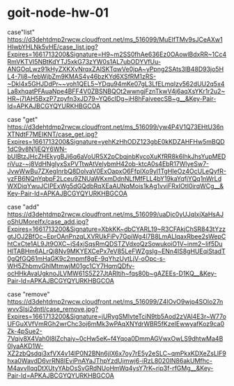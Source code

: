 # goit-node-hw-01

case"list" https://d3dehtdmp2rwcw.cloudfront.net/ms_516099/MuElfTMv9sJCeAXw1HIwbYHLNk5vHE/case_list.jpg?Expires=1661713200&Signature=H9~m2SS0fhAe636Ez0OAowlBdxRR~1Cc4RmVKTVI5NBtKdYTJ5xkG73zYW0s1AL7ubODYVfUu-ANGOqLwz91kHyZXKXvNrqxZAISKTqwVe0jpA~yPpng2SAts3lB48D93jo5HL4-7lj8~febWjbZm9KMAS4y46bzKYd6XSfRM1zRS-~Dkl4x5GHJDdPr~~voh1QEL5~YDqu94mKe07gL3LfELmqIzv562dUU2q5x4La8xhqatPFAuaNpe4BFF4V0ZBSNBQOt2wwngjFznTkwV4j6aqXsYKr1r2u2~HR~j7IAH5BxzP7zpyfn3xJD79~YQ6cIDg~jH8hFaiveecSB~g__&Key-Pair-Id=APKAJBCGYQYURKHBGCOA

case "get" https://d3dehtdmp2rwcw.cloudfront.net/ms_516099/yw4P4V1Q73EHtU36nXTNdtF7MEIKNT/case_get.jpg?Expires=1661713200&Signature=yehKzHhODZ123gbE0kKDZAHFHw5mBQD1dC9v8N1jEQY6WN-bUlBtzJHcZHEkygBJi6q6aVoUR5X2pCbqjnbKycoXuKfRR8k6IhkJhsYupMEDriVuz-~j8VdHNgIyxSxPVTtwAtVelybmH42ob-ktcA0s4EbR17WlyeSw7-JvwWwBu7ZXegInrbQ8DolvaV0ExOapxO6FfplXo9yl1TgHIeOz4OcULeQyfR-yzFB6NQnYqbpF2Lceu9ZNUaWKxmDdnNLfMfFLL4bY19kaYqfjYQq1nWrLdWXDiqYwuJCIPExWg5dGQdbRqXEaAUNqMois1kAg1vviFRxIOtI0irqWCg__&Key-Pair-Id=APKAJBCGYQYURKHBGCOA

case "add" https://d3dehtdmp2rwcw.cloudfront.net/ms_516099/uaDjc0yUJqIxjXaHsAJoShUMoreIfx/case_add.jpg?Expires=1661713200&Signature=XbkKK~dbCYARL19~R3CFAkjChSR843tYzzgtJOJ2BfOc~EprOAnPnzqLXVRUkFiPy7GpiWg4l7B8LmALlqaxRbee2sWepChtCxCte1AL9Jt9OXC~jS4xjSqsRmQDSTZVdxoQzSowukoiO1V~inm2~Iif5DuHlTABHm6ALrQj8Nv9MKYEXCePx7eV85LeFWZgsIg~ENn4IS8gHUEqiStadT0gQfGQ61mHaGK9c2mpmf8gE-9qYhzUytLjV-oOpc-s-WH5ZhbmvGhlMtmwjM01gc1CY7HqmQDfv-ocHHkAvaUgknoJLVMW61S5Z27JtARItih~fqs80b~gAZEEs-D1KQ__&Key-Pair-Id=APKAJBCGYQYURKHBGCOA

case "remove" https://d3dehtdmp2rwcw.cloudfront.net/ms_516099/Z4lOvO9wjp4SOlo27nwvvSIsi2dntl/case_remove.jpg?Expires=1661713200&Signature=jURygSMIvteTciN9tb5Aod2zVAI4E3r~W77oUFGuXVfVmRGh2wrChc3oj6mMk3wPAqXNYdrWBR5fKzeIEwwyafKoz9ca0Zk-4pSue2-7Vqiy8X4Vah0l8lZchaiy~0cHw5eK~f4Yqoa0DmmAGVwxOwLS9dhtwMa4B0IyaAKD1W-XZ2zbQsdqi3xfVX4v14lP0N2BNn6jIX6x7oy7rE5y2eSLC~qmPkxKDXeZsLIF9hxa0WavdD6vrRN8IEviPnAYaJThpYzdUjmwj6-iRzL8020IN86akUMfhc-M4avvlIqqDtXUtyYAbOsSvGRdNUoHmWq4ysY7rK~rip3f-rfGMg__&Key-Pair-Id=APKAJBCGYQYURKHBGCOA

